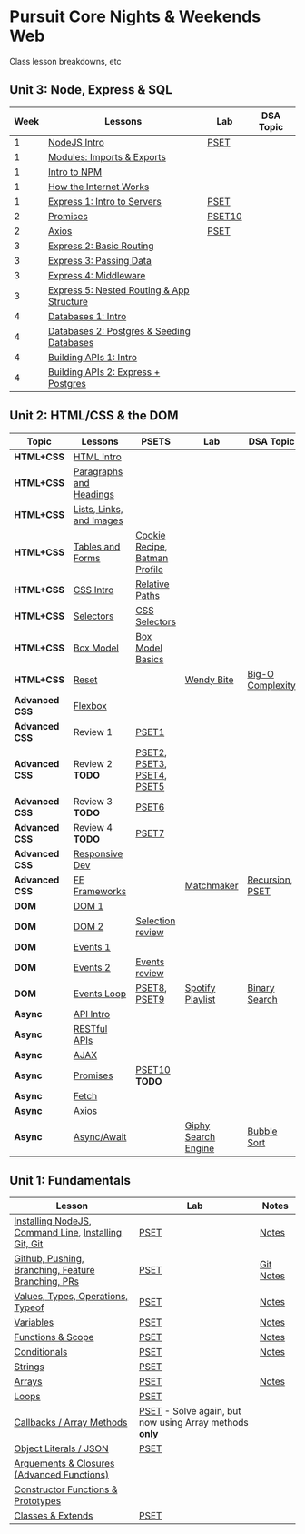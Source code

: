 # Pursuit Core Nights & Weekends Web
Class lesson breakdowns, etc

## Unit 3: Node, Express & SQL

| Week | Lessons | Lab | DSA Topic |
| ------| ------  | --- | -------- | 
| 1 | [NodeJS Intro](https://github.com/joinpursuit/Pursuit-Core-Web/blob/master/node/intro/readme.md) | [PSET](https://github.com/mmosayed/NodeJS-Intro-PSET)
| 1 | [Modules: Imports & Exports](https://github.com/joinpursuit/Pursuit-Core-Web/blob/master/node/modules/readme.md)
| 1 | [Intro to NPM](https://github.com/joinpursuit/Pursuit-Core-Web/blob/master/node/npm/readme.md)
| 1 | [How the Internet Works](https://github.com/joinpursuit/Pursuit-Core-Web/blob/master/node/internet/readme.md)
| 1 | [Express 1: Intro to Servers](https://github.com/joinpursuit/Pursuit-Core-Web/blob/master/node/express/lesson-1.md) | [PSET](https://github.com/mmosayed/Express-Intro-PSET)
| 2 | [Promises](https://github.com/joinpursuit/Pursuit-Core-Web/blob/master/html_css_dom/promises/promises_update.md) | [PSET10](https://github.com/mottaquikarim/PCNWLab-Promises)|
| 2 | [Axios](https://github.com/joinpursuit/Pursuit-Core-Web/blob/master/html_css_dom/axios/axios_update.md) | [PSET](https://github.com/mmosayed/PCNW-Promises-Axios)
| 3 | [Express 2: Basic Routing](https://github.com/joinpursuit/Pursuit-Core-Web/blob/master/node/express/lesson-2.md)
| 3 | [Express 3: Passing Data](https://github.com/joinpursuit/Pursuit-Core-Web/blob/master/node/express/lesson-3.md)
| 3 | [Express 4: Middleware](https://github.com/joinpursuit/Pursuit-Core-Web/blob/master/node/express/lesson-4.md)
| 3 | [Express 5: Nested Routing & App Structure](https://github.com/joinpursuit/Pursuit-Core-Web/blob/master/node/express/lesson-5.md)
| 4 | [Databases 1: Intro](https://github.com/joinpursuit/Pursuit-Core-Web/blob/master/node/databases/lesson-1.md)
| 4 | [Databases 2: Postgres & Seeding Databases](https://github.com/joinpursuit/Pursuit-Core-Web/blob/master/node/databases/lesson-2.md)
| 4 | [Building APIs 1: Intro](https://github.com/joinpursuit/Pursuit-Core-Web/blob/master/node/apis/lesson-1.md)
| 4 | [Building APIs 2: Express + Postgres](https://github.com/joinpursuit/Pursuit-Core-Web/blob/master/node/apis/lesson-2.md)




## Unit 2: HTML/CSS & the DOM

| Topic | Lessons | PSETS | Lab | DSA Topic | Notes |
| ---------------------- | ------------- | ------------- | ------------- | ------------- | ------------- |
| **HTML+CSS** | [HTML Intro ](https://github.com/joinpursuit/Pursuit-Core-Web/blob/master/html_css_dom/html_intro/html_intro_update.md) |
| **HTML+CSS** | [Paragraphs and Headings ](https://github.com/joinpursuit/Pursuit-Core-Web/blob/master/html_css_dom/html_paragraph_and_headings/html_p_h_tags.md) |
| **HTML+CSS** | [Lists, Links, and Images](https://github.com/joinpursuit/Pursuit-Core-Web/blob/master/html_css_dom/html_lists_links_imgs/html_list_link_img_tags.md) |
| **HTML+CSS** | [Tables and Forms](https://github.com/joinpursuit/Pursuit-Core-Web/blob/master/html_css_dom/html_tables_forms/html_table_form_tags.md) | [Cookie Recipe](https://github.com/FEWDMaterials/cookie-recipe-starter), [Batman Profile](https://github.com/mmosayed/PCNWLab_batman_profile) |
| **HTML+CSS** | [CSS Intro](https://github.com/joinpursuit/Pursuit-Core-Web/blob/master/html_css_dom/css_intro/css_intro.md) | [Relative Paths](https://github.com/FEWDMaterials/RelativePathsReview) |
| **HTML+CSS** | [Selectors](https://github.com/joinpursuit/Pursuit-Core-Web/blob/master/html_css_dom/css_selectors/css_selectors.md) | [CSS Selectors](https://github.com/FEWDMaterials/CSSSelectorsReview) |
| **HTML+CSS** | [Box Model](https://github.com/joinpursuit/Pursuit-Core-Web/blob/master/html_css_dom/css_box_model/css_box_model.md) | [Box Model Basics](https://github.com/FEWDMaterials/basicLayoutsReview) |
| **HTML+CSS** | [Reset](https://github.com/joinpursuit/Pursuit-Core-Web/blob/master/html_css_dom/css_reset/reset_update.md) | | [Wendy Bite](https://github.com/FEWDMaterials/WendyBite_BEM) | [Big-O Complexity](https://github.com/mmosayed/DSA-Curriculum/blob/master/Big-O%20Notation/lesson-js.md) |
| **Advanced CSS** | [Flexbox ](https://github.com/joinpursuit/Pursuit-Core-Web/blob/master/html_css_dom/css_flexbox/css_flexbox.md) |
| **Advanced CSS** | Review 1 | [PSET1](https://github.com/FEWDMaterials/layoutPractice) |
| **Advanced CSS** | Review 2 **TODO** | [PSET2](http://samantha.fewd.us/#/fork/mottaquikarim/flex-grid-ex), [PSET3](http://samantha.fewd.us/#/fork/mottaquikarim/flex-grid-ex-2), [PSET4](http://samantha.fewd.us/#fork/mottaquikarim/flex-grid-ex-3), [PSET5](http://samantha.fewd.us/#fork/mottaquikarim/flex-grid-ex-4)  |
| **Advanced CSS** | Review 3 **TODO** | [PSET6](https://mottaquikarim.github.io/FEWDRemote/stage/index.html?lecture=7#/3/3)  |
| **Advanced CSS** | Review 4 **TODO** | [PSET7](https://mottaquikarim.github.io/FEWDRemote/stage/index.html?lecture=7#/4/2)  |
| **Advanced CSS** | [Responsive Dev](https://fewdmaterials.github.io/FEWD629_Lecture7/#styling-for-various-screens) |
| **Advanced CSS** | [FE Frameworks ](https://getbootstrap.com/) |  | [Matchmaker](https://github.com/FEWDMaterials/FEWD_Developer_Matchmaker) | [Recursion](https://github.com/mmosayed/DSA-Curriculum/blob/master/Recursion/lesson-js.md), [PSET](https://github.com/mottaquikarim/PCNWLab-Recursion) |
| **DOM** | [DOM 1 ](https://github.com/joinpursuit/Pursuit-Core-Web/blob/master/html_css_dom/dom_1/dom1_update.md) |
| **DOM** | [DOM 2 ](https://github.com/joinpursuit/Pursuit-Core-Web/blob/master/html_css_dom/dom_2/dom2_update.md) |  [Selection review](https://github.com/mmosayed/PCNWDOM-Intro) |
| **DOM** | [Events 1 ](https://github.com/joinpursuit/Pursuit-Core-Web/blob/master/html_css_dom/events_1/event_update.md) |
| **DOM** | [Events 2 ](https://github.com/joinpursuit/Pursuit-Core-Web/blob/master/html_css_dom/events_2/events_2_update.md) | [Events review](https://github.com/FEWDMaterials/UI_PSETS)
| **DOM** | [Events Loop ](https://github.com/joinpursuit/Pursuit-Core-Web/blob/master/html_css_dom/event_loop/event_loop_update.md) |  [PSET8](https://github.com/FEWDMaterials/UI_PSETS), [PSET9](https://github.com/FEWDMaterials/UIReview) | [Spotify Playlist](https://github.com/mmosayed/PCNWDOM-Intro/tree/master/pset2) | [Binary Search](https://github.com/mmosayed/DSA-Curriculum/blob/master/Binary%20Search/lesson-js.md) |
| **Async** | [API Intro ](https://github.com/joinpursuit/Pursuit-Core-Web/blob/master/html_css_dom/api_intro/api_intro.md) |
| **Async** | [RESTful APIs](https://github.com/joinpursuit/Pursuit-Core-Web/blob/master/html_css_dom/restful_apis/restful_api.md) |
| **Async** | [AJAX ](https://github.com/joinpursuit/Pursuit-Core-Web/blob/master/html_css_dom/ajax/ajax_update.md) |
| **Async** | [Promises](https://github.com/joinpursuit/Pursuit-Core-Web/blob/master/html_css_dom/promises/promises_update.md) | [PSET10](https://github.com/mottaquikarim/PCNWLab-Promises) **TODO** |
| **Async** | [Fetch ](https://github.com/joinpursuit/Pursuit-Core-Web/blob/master/html_css_dom/fetch/fetch_update.md) |
| **Async** | [Axios](https://github.com/joinpursuit/Pursuit-Core-Web/blob/master/html_css_dom/axios/axios_update.md) |
| **Async** | [Async/Await](https://github.com/joinpursuit/Pursuit-Core-Web/blob/master/html_css_dom/async_and_await/async_and_await_update.md) | | [Giphy Search Engine](https://github.com/FEWDMaterials/gifSearchEngine) | [Bubble Sort](https://github.com/mmosayed/DSA-Curriculum/blob/master/Sorting%20Algorithms/lesson-bubble-js.md) |

## Unit 1: Fundamentals

| Lesson  | Lab | Notes |
| ------------- | ------------- | ------------- |
| [Installing NodeJS](https://github.com/joinpursuit/Pursuit-Core-Web/blob/master/fundamentals/local_environment/Local_Environment_Setup.md#mac-os-installation-instructions), [Command Line](https://github.com/joinpursuit/Pursuit-Core-Web/blob/master/fundamentals/the_command_line/terminal.md), [Installing Git, Git](https://github.com/joinpursuit/Pursuit-Core-Web/blob/master/fundamentals/git_and_github/git_and_github.md) | [PSET](https://github.com/mottaquikarim/PCNWLab-Command-Line)  | [Notes](https://github.com/joinpursuit/Pursuit-Core-NW-Web/tree/master/notes/Mon_10_01_2018) |
| [Github, Pushing, Branching, Feature Branching, PRs   ](https://github.com/joinpursuit/Pursuit-Core-Web/blob/master/fundamentals/git_and_github/git_and_github.md) | [PSET](https://github.com/mottaquikarim/PCNWLab-Github)  | [Git Notes](https://github.com/joinpursuit/Pursuit-Core-NW-Web/tree/master/notes/Mon_10_02_2018)
| [Values, Types, Operations, Typeof](https://github.com/joinpursuit/Pursuit-Core-Web/blob/master/fundamentals/values_types_operators/values_types_operators.md)  | [PSET](https://github.com/mottaquikarim/PCNWLab-Types) | [Notes](https://github.com/joinpursuit/Pursuit-Core-NW-Web/tree/master/notes/Sat_10_06_2018)
| [Variables](https://github.com/joinpursuit/Pursuit-Core-Web/blob/master/fundamentals/variables/variables_update.md)  | [PSET](https://github.com/mottaquikarim/PCNWLab-Variables) | [Notes](https://github.com/joinpursuit/Pursuit-Core-NW-Web/tree/master/notes/Sat_10_06_2018)
| [Functions & Scope](https://github.com/joinpursuit/Pursuit-Core-Web/blob/master/fundamentals/functions/functions_update.md)  | [PSET](https://github.com/mottaquikarim/PCNWLab-Functions_and_Scope) | [Notes](https://github.com/joinpursuit/Pursuit-Core-NW-Web/tree/master/notes/Weds_10_10_2018)
| [Conditionals](https://github.com/joinpursuit/Pursuit-Core-Web/blob/master/fundamentals/conditionals/conditional_JS.md)  | [PSET](https://github.com/mottaquikarim/PCNWLab-Conditionals) | [Notes](https://github.com/joinpursuit/Pursuit-Core-NW-Web/tree/master/notes/Sat_10_13_2018)
| [Strings](https://github.com/joinpursuit/Pursuit-Core-Web/blob/master/fundamentals/strings/strings_update.md)  | [PSET](https://github.com/mottaquikarim/PCNWLab-Strings) |
| [Arrays](https://github.com/joinpursuit/Pursuit-Core-Web/blob/master/fundamentals/arrays/arrays_update.md)  | [PSET](https://github.com/mottaquikarim/PCNWLab-Arrays) | [Notes](https://github.com/joinpursuit/Pursuit-Core-NW-Web/tree/master/notes/Tues_10_16_2018)
| [Loops](https://github.com/joinpursuit/Pursuit-Core-Web/blob/master/fundamentals/loops/loops.md)  | [PSET](https://github.com/mottaquikarim/PCNWLab-Loops) |
| [Callbacks / Array Methods](https://github.com/joinpursuit/Pursuit-Core-Web/blob/master/fundamentals/array_methods/array_methods_update.md)  | [PSET](https://github.com/mottaquikarim/PCNWLab-Loops) - Solve again, but now using Array methods __only__ |
| [Object Literals / JSON](https://github.com/joinpursuit/Pursuit-Core-Web/blob/master/fundamentals/objects/objects_update.md)  | [PSET](https://github.com/mottaquikarim/PCNWLab-Object-Literals) |
| [Arguements & Closures (Advanced Functions)](https://github.com/joinpursuit/Pursuit-Core-Web/blob/master/fundamentals/function_arguments_and_closures/arguments_and_closures_update.md)  |  |
| [Constructor Functions & Prototypes](https://github.com/joinpursuit/Pursuit-Core-Web/blob/master/fundamentals/constructor_functions/constructor_functions_update.md)  |  |
| [Classes & Extends](https://github.com/joinpursuit/Pursuit-Core-Web/blob/master/fundamentals/classes/classes_update.md)  | [PSET](https://github.com/mmosayed/PCNWLab-Classes) |

